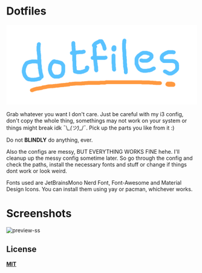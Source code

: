 # Dotfiles 
![dotfiles-banner](https://github.com/rototrash/dotfiles/blob/main/assets/dotfiles_7p.png)

Grab whatever you want I don't care. Just be careful with my i3 config, don't copy the whole thing, somethings may not work on your system or things might break idk ¯\\_\_(ツ)_\_/¯. Pick up the parts you like from it :)

Do not **BLINDLY** do anything, ever.

Also the configs are messy, BUT EVERYTHING WORKS FINE hehe. I'll cleanup up the messy config sometime later. So go through the config and check the paths, install the necessary fonts and stuff or change if things dont work or look weird.

Fonts used are JetBrainsMono Nerd Font, Font-Awesome and Material Design Icons. You can install them using yay or pacman, whichever works.
 
# Screenshots
![preview-ss](https://github.com/rototrash/dotfiles/blob/main/assets/flex.png)

## License
[**MIT**](https://github.com/rototrash/dotfiles/blob/main/LICENSE)
